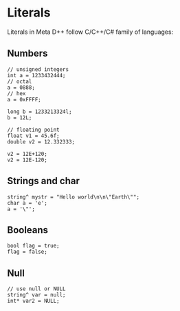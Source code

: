 # Literals #

Literals in Meta D++ follow C/C++/C# family of languages:

## Numbers ##

```
// unsigned integers
int a = 1233432444;
// octal
a = 0888;
// hex
a = 0xFFFF;

long b = 1233213324l;
b = 12L;

// floating point
float v1 = 45.6f;
double v2 = 12.332333;

v2 = 12E+120;
v2 = 12E-120;

```

## Strings and char ##

```
string^ mystr = "Hello world\n\n\"Earth\"";
char a = 'e';
a = '\"';
```

## Booleans ##

```
bool flag = true;
flag = false;
```

## Null ##

```
// use null or NULL
string^ var = null;
int* var2 = NULL;
```